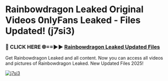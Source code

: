 # Rainbowdragon Leaked Original Videos 0nlyFans Leaked - Files Updated! (j7si3)

<h3>🔴 CLICK HERE 🌐==►► <a href="https://tinyurl.com/ehrbuxhb" rel="nofollow">Rainbowdragon Leaked Updated Files</a></h3>

Get Rainbowdragon Leaked and all content. Now you can access all videos and pictures of Rainbowdragon Leaked. New Updated Files 2025!

[![j7si3](https://i.imgur.com/lVYEuWS.gif)](https://tinyurl.com/ehrbuxhb)
